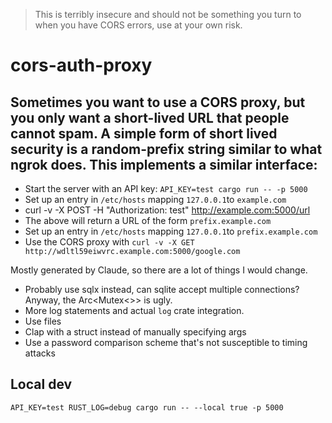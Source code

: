 > This is terribly insecure and should not be something you turn to when you have CORS errors, use at your own risk.

# cors-auth-proxy

Sometimes you want to use a CORS proxy, but you only want a short-lived URL that people cannot spam. A simple form of short lived security is a random-prefix string similar to what ngrok does. This implements a similar interface:
- 
- Start the server with an API key: `API_KEY=test cargo run -- -p 5000`
- Set up an entry in `/etc/hosts` mapping `127.0.0.1`to `example.com`
- curl -v -X POST -H "Authorization: test" http://example.com:5000/url
- The above will return a URL of the form `prefix.example.com`
- Set up an entry in `/etc/hosts` mapping `127.0.0.1`to `prefix.example.com`
- Use the CORS proxy with `curl -v -X GET http://wdltl59eiwvrc.example.com:5000/google.com`

Mostly generated by Claude, so there are a lot of things I would change.
- Probably use sqlx instead, can sqlite accept multiple connections? Anyway, the Arc<Mutex<>> is ugly.
- More log statements and actual `log` crate integration.
- Use files
- Clap with a struct instead of manually specifying args
- Use a password comparison scheme that's not susceptible to timing attacks

## Local dev

```
API_KEY=test RUST_LOG=debug cargo run -- --local true -p 5000
```
